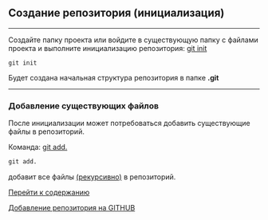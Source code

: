 ## Создание репозитория (инициализация)

---

Создайте папку проекта или войдите в существующую папку с файлами проекта и выполните инициализацию репозитория: [git init](git_init)

```
git init
```

Будет создана начальная структура репозитория в папке **.git**

---
### Добавление существующих файлов

После инициализации может потребоваться добавить существующие файлы в репозиторий.

Команда: [git add.](add.md)
```md
git add.
```

добавит все файлы [(рекурсивно)](https://studopedia.ru/10_44898_rekursivnie-metodi.html#:~:text=Рекурсивным%20называется%20метод%2C%20который%20вызывает,повторном%20вызове%20этот%20процесс%20повторяется) в репозиторий.

[Перейти к содержанию](readme.md)

[Добавление репозитория на GITHUB](git_repository.md)